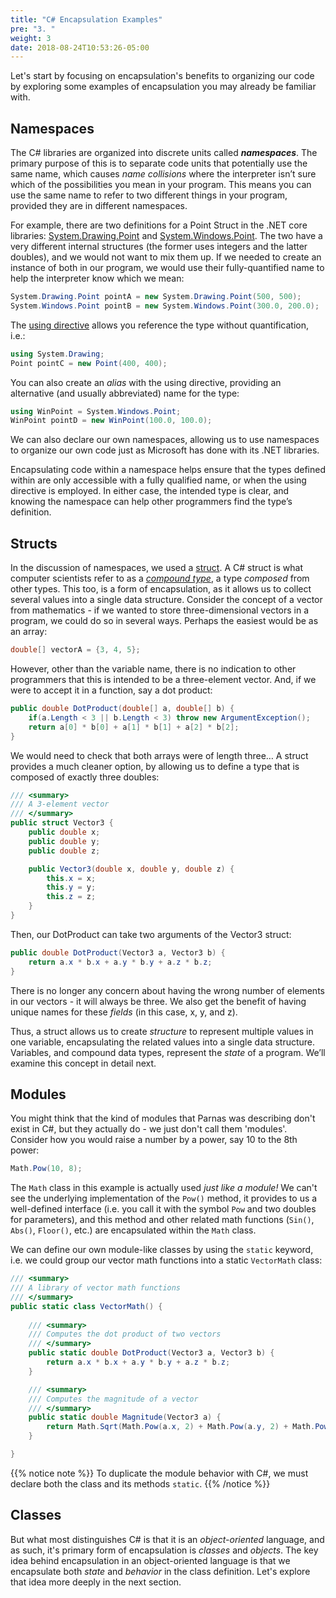 ```yaml
---
title: "C# Encapsulation Examples"
pre: "3. "
weight: 3
date: 2018-08-24T10:53:26-05:00
---
```


Let's start by focusing on encapsulation's benefits to organizing our code by exploring some examples of encapsulation you may already be familiar with.

## Namespaces

The C# libraries are organized into discrete units called **_namespaces_**.  The primary purpose of this is to separate code units that potentially use the same name, which causes *name collisions* where the interpreter isn’t sure which of the possibilities you mean in your program.  This means you can use the same name to refer to two different things in your program, provided they are in different namespaces.

For example, there are two definitions for a Point Struct in the .NET core libraries: [System.Drawing.Point](https://docs.microsoft.com/en-us/dotnet/api/system.drawing.point) and [System.Windows.Point](https://docs.microsoft.com/en-us/dotnet/api/system.windows.point).  The two have a very different internal structures (the former uses integers and the latter doubles), and we would not want to mix them up.  If we needed to create an instance of both in our program, we would use their fully-quantified name to help the interpreter know which we mean:

```csharp
System.Drawing.Point pointA = new System.Drawing.Point(500, 500);
System.Windows.Point pointB = new System.Windows.Point(300.0, 200.0);
```

The [using directive](https://docs.microsoft.com/en-us/dotnet/csharp/language-reference/keywords/using-directive) allows you reference the type without quantification, i.e.:

```csharp
using System.Drawing;
Point pointC = new Point(400, 400);
```

You can also create an *alias* with the using directive, providing an alternative (and usually abbreviated) name for the type:

```csharp
using WinPoint = System.Windows.Point;
WinPoint pointD = new WinPoint(100.0, 100.0);
```

We can also declare our own namespaces, allowing us to use namespaces to organize our own code just as Microsoft has done with its .NET libraries.

Encapsulating code within a namespace helps ensure that the types defined within are only accessible with a fully qualified name, or when the using directive is employed.  In either case, the intended type is clear, and knowing the namespace can help other programmers find the type’s definition.

## Structs

In the discussion of namespaces, we used a [struct](https://docs.microsoft.com/en-us/dotnet/csharp/language-reference/keywords/struct).  A C# struct is what computer scientists refer to as a *[compound type](https://en.wikipedia.org/wiki/Composite_data_type)*, a type *composed* from other types.  This too, is a form of encapsulation, as it allows us to collect several values into a single data structure.  Consider the concept of a vector from mathematics - if we wanted to store three-dimensional vectors in a program, we could do so in several ways.  Perhaps the easiest would be as an array:

```csharp
double[] vectorA = {3, 4, 5};
```

However, other than the variable name, there is no indication to other programmers that this is intended to be a three-element vector.  And, if we were to accept it in a function, say a dot product:

```csharp
public double DotProduct(double[] a, double[] b) {
    if(a.Length < 3 || b.Length < 3) throw new ArgumentException();
    return a[0] * b[0] + a[1] * b[1] + a[2] * b[2];
}
```

We would need to check that both arrays were of length three…  A struct provides a much cleaner option, by allowing us to define a type that is composed of exactly three doubles:

```csharp
/// <summary>
/// A 3-element vector 
/// </summary>
public struct Vector3 {
    public double x;
    public double y;
    public double z;

    public Vector3(double x, double y, double z) {
        this.x = x;
        this.y = y;
        this.z = z;
    }
}
```

Then, our DotProduct can take two arguments of the Vector3 struct:

```csharp
public double DotProduct(Vector3 a, Vector3 b) {
    return a.x * b.x + a.y * b.y + a.z * b.z;
}
```

There is no longer any concern about having the wrong number of elements in our vectors - it will always be three.  We also get the benefit of having unique names for these *fields* (in this case, x, y, and z).

Thus, a struct allows us to create *structure* to represent multiple values in one variable, encapsulating the related values into a single data structure.  Variables, and compound data types, represent the *state* of a program.  We’ll examine this concept in detail next.

## Modules
You might think that the kind of modules that Parnas was describing don't exist in C#, but they actually do - we just don't call them 'modules'.  Consider how you would raise a number by a power, say 10 to the 8th power:

```csharp
Math.Pow(10, 8);
```

The `Math` class in this example is actually used _just like a module!_  We can't see the underlying implementation of the `Pow()` method, it provides to us a well-defined interface (i.e. you call it with the symbol `Pow` and two doubles for parameters), and this method and other related math functions (`Sin()`, `Abs()`, `Floor()`, etc.) are encapsulated within the `Math` class.  

We can define our own module-like classes by using the `static` keyword, i.e. we could group our vector math functions into a static `VectorMath` class:

```csharp
/// <summary>
/// A library of vector math functions
/// </summary>
public static class VectorMath() {
    
    /// <summary>
    /// Computes the dot product of two vectors 
    /// </summary>
    public static double DotProduct(Vector3 a, Vector3 b) {
        return a.x * b.x + a.y * b.y + a.z * b.z;
    }

    /// <summary>
    /// Computes the magnitude of a vector
    /// </summary>
    public static double Magnitude(Vector3 a) {
        return Math.Sqrt(Math.Pow(a.x, 2) + Math.Pow(a.y, 2) + Math.Pow(a.z, 2));
    }

}
```
{{% notice note %}}
To duplicate the module behavior with C#, we must declare both the class and its methods `static`.
{{% /notice %}}

## Classes

But what most distinguishes C# is that it is an _object-oriented_ language, and as such, it's primary form of encapsulation is _classes_ and _objects_.  The key idea behind encapsulation in an object-oriented language is that we encapsulate both _state_ and _behavior_ in the class definition.  Let's explore that idea more deeply in the next section. 